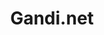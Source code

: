 ---
codehost: https://github.com/Gandi
facebook: https://www.facebook.com/GandiBar
images:
- gandi-official.svg
- gandi-icon.svg
- gandi-ar21.svg
logohandle: gandi
sort: gandi
tags:
- domains
title: Gandi.net
twitter: https://x.com/gandibar
website: https://www.gandi.net/
---
